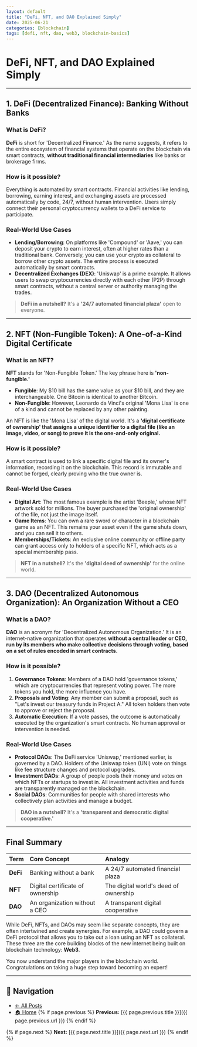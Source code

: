 ```yaml
---
layout: default
title: "DeFi, NFT, and DAO Explained Simply"
date: 2025-06-21
categories: [blockchain]
tags: [defi, nft, dao, web3, blockchain-basics]
---
```


# DeFi, NFT, and DAO Explained Simply

---

## 1. DeFi (Decentralized Finance): Banking Without Banks

### What is DeFi?

**DeFi** is short for 'Decentralized Finance.' As the name suggests, it refers to the entire ecosystem of financial systems that operate on the blockchain via smart contracts, **without traditional financial intermediaries** like banks or brokerage firms.

### How is it possible?

Everything is automated by smart contracts. Financial activities like lending, borrowing, earning interest, and exchanging assets are processed automatically by code, 24/7, without human intervention. Users simply connect their personal cryptocurrency wallets to a DeFi service to participate.

### Real-World Use Cases

-   **Lending/Borrowing**: On platforms like 'Compound' or 'Aave,' you can deposit your crypto to earn interest, often at higher rates than a traditional bank. Conversely, you can use your crypto as collateral to borrow other crypto assets. The entire process is executed automatically by smart contracts.
-   **Decentralized Exchanges (DEX)**: 'Uniswap' is a prime example. It allows users to swap cryptocurrencies directly with each other (P2P) through smart contracts, without a central server or authority managing the trades.

> **DeFi in a nutshell?**
> It's a **'24/7 automated financial plaza'** open to everyone.

---

## 2. NFT (Non-Fungible Token): A One-of-a-Kind Digital Certificate

### What is an NFT?

**NFT** stands for 'Non-Fungible Token.' The key phrase here is **'non-fungible.'**

-   **Fungible**: My $10 bill has the same value as your $10 bill, and they are interchangeable. One Bitcoin is identical to another Bitcoin.
-   **Non-Fungible**: However, Leonardo da Vinci's original 'Mona Lisa' is one of a kind and cannot be replaced by any other painting.

An NFT is like the 'Mona Lisa' of the digital world. It's a **'digital certificate of ownership' that assigns a unique identifier to a digital file (like an image, video, or song) to prove it is the one-and-only original.**

### How is it possible?

A smart contract is used to link a specific digital file and its owner's information, recording it on the blockchain. This record is immutable and cannot be forged, clearly proving who the true owner is.

### Real-World Use Cases

-   **Digital Art**: The most famous example is the artist 'Beeple,' whose NFT artwork sold for millions. The buyer purchased the 'original ownership' of the file, not just the image itself.
-   **Game Items**: You can own a rare sword or character in a blockchain game as an NFT. This remains your asset even if the game shuts down, and you can sell it to others.
-   **Memberships/Tickets**: An exclusive online community or offline party can grant access only to holders of a specific NFT, which acts as a special membership pass.

> **NFT in a nutshell?**
> It's the **'digital deed of ownership'** for the online world.

---

## 3. DAO (Decentralized Autonomous Organization): An Organization Without a CEO

### What is a DAO?

**DAO** is an acronym for 'Decentralized Autonomous Organization.' It is an internet-native organization that operates **without a central leader or CEO, run by its members who make collective decisions through voting, based on a set of rules encoded in smart contracts.**

### How is it possible?

1.  **Governance Tokens**: Members of a DAO hold 'governance tokens,' which are cryptocurrencies that represent voting power. The more tokens you hold, the more influence you have.
2.  **Proposals and Voting**: Any member can submit a proposal, such as "Let's invest our treasury funds in Project A." All token holders then vote to approve or reject the proposal.
3.  **Automatic Execution**: If a vote passes, the outcome is automatically executed by the organization's smart contracts. No human approval or intervention is needed.

### Real-World Use Cases

-   **Protocol DAOs**: The DeFi service 'Uniswap,' mentioned earlier, is governed by a DAO. Holders of the Uniswap token (UNI) vote on things like fee structure changes and protocol upgrades.
-   **Investment DAOs**: A group of people pools their money and votes on which NFTs or startups to invest in. All investment activities and funds are transparently managed on the blockchain.
-   **Social DAOs**: Communities for people with shared interests who collectively plan activities and manage a budget.

> **DAO in a nutshell?**
> It's a **'transparent and democratic digital cooperative.'**

---

## Final Summary

| Term | Core Concept | Analogy |
| :--- | :--- | :--- |
| **DeFi** | Banking without a bank | A 24/7 automated financial plaza |
| **NFT** | Digital certificate of ownership | The digital world's deed of ownership |
| **DAO** | An organization without a CEO | A transparent digital cooperative |

While DeFi, NFTs, and DAOs may seem like separate concepts, they are often intertwined and create synergies. For example, a DAO could govern a DeFi protocol that allows you to take out a loan using an NFT as collateral. These three are the core building blocks of the new internet being built on blockchain technology: **Web3**.

You now understand the major players in the blockchain world. Congratulations on taking a huge step toward becoming an expert!

---

## 📌 Navigation
- [← All Posts](/posts)
- [🏠 Home](/)
{% if page.previous %}
**Previous:** [{{ page.previous.title }}]({{ page.previous.url }})
{% endif %}

{% if page.next %}
**Next:** [{{ page.next.title }}]({{ page.next.url }})
{% endif %}
